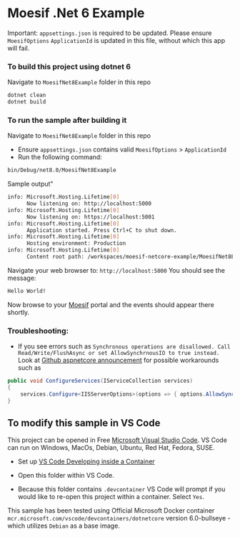 # Moesif .Net 6 Example

Important: `appsettings.json` is required to be updated. Please ensure `MoesifOptions` `ApplicationId` is updated in this file, without which this app will fail.

### To build this project using dotnet 6

Navigate to `MoesifNet8Example` folder in this repo

```sh
dotnet clean
dotnet build
```

### To run the sample after building it

Navigate to `MoesifNet8Example` folder in this repo
* Ensure `appsettings.json` contains valid `MoesifOptions` > `ApplicationId`
* Run the following command:

```sh
bin/Debug/net8.0/MoesifNet8Example
```

Sample output"
```sh
info: Microsoft.Hosting.Lifetime[0]
      Now listening on: http://localhost:5000
info: Microsoft.Hosting.Lifetime[0]
      Now listening on: https://localhost:5001
info: Microsoft.Hosting.Lifetime[0]
      Application started. Press Ctrl+C to shut down.
info: Microsoft.Hosting.Lifetime[0]
      Hosting environment: Production
info: Microsoft.Hosting.Lifetime[0]
      Content root path: /workspaces/moesif-netcore-example/MoesifNet8Example
```
Navigate your web browser to: `http://localhost:5000`
You should see the message:
```sh
Hello World!
```
Now browse to your [Moesif](https://www.moesif.com) portal and the events should appear there shortly.

### Troubleshooting:
* If you see errors such as `Synchronous operations are disallowed. Call Read/Write/FlushAsync or set AllowSynchrnousIO to true instead.`
Look at [Github aspnetcore announcement](https://github.com/dotnet/aspnetcore/issues/7644) for possible workarounds such as 
```C#
public void ConfigureServices(IServiceCollection services)
{
    services.Configure<IISServerOptions>(options => { options.AllowSynchronousIO = true;});
}
```

## To modify this sample in VS Code

This project can be opened in Free [Microsoft Visual Studio Code](https://code.visualstudio.com/). VS Code can run on Windows, MacOs, Debian, Ubuntu, Red Hat, Fedora, SUSE. 

* Set up [VS Code Developing inside a Container](https://code.visualstudio.com/docs/remote/containers)

* Open this folder within VS Code.

* Because this folder contains `.devcontainer` VS Code will prompt if you would like to re-open this project within a container. Select `Yes`.

This sample has been tested using Official Microsoft Docker container `mcr.microsoft.com/vscode/devcontainers/dotnetcore` version 6.0-bullseye - which utilizes `Debian` as a base image.